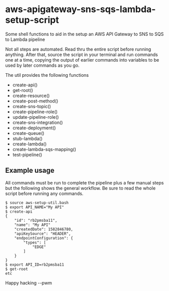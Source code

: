 # aws-apigateway-sns-sqs-lambda-setup-script

Some shell functions to aid in the setup an AWS API Gateway to SNS to SQS to Lambda pipeline

Not all steps are automated. Read thru the entire script before running
anything. After that, source the script in your terminal and run commands one
at a time, copying the output of earlier commands into variables to be used by
later commands as you go.

The util provides the following functions

* create-api()
* get-root()
* create-resource()
* create-post-method()
* create-sns-topic()
* create-pipeline-role()
* update-pipeline-role()
* create-sns-integration()
* create-deployment()
* create-queue()
* stub-lambda()
* create-lambda()
* create-lambda-sqs-mapping()
* test-pipeline()

## Example usage

All commands must be run to complete the pipeline plus a few manual steps but
the following shows the general workflow. Be sure to read the whole script
before running any commands.

```
$ source aws-setup-util.bash
$ export API_NAME="My API"
$ create-api
{
    "id": "rb2pmsba11",
    "name": "My API"
    "createdDate": 1582846780,
    "apiKeySource": "HEADER",
    "endpointConfiguration": {
        "types": [
            "EDGE"
        ]
    }
}
$ export API_ID=rb2pmsba11
$ get-root
etc
```


Happy hacking
--pwm
